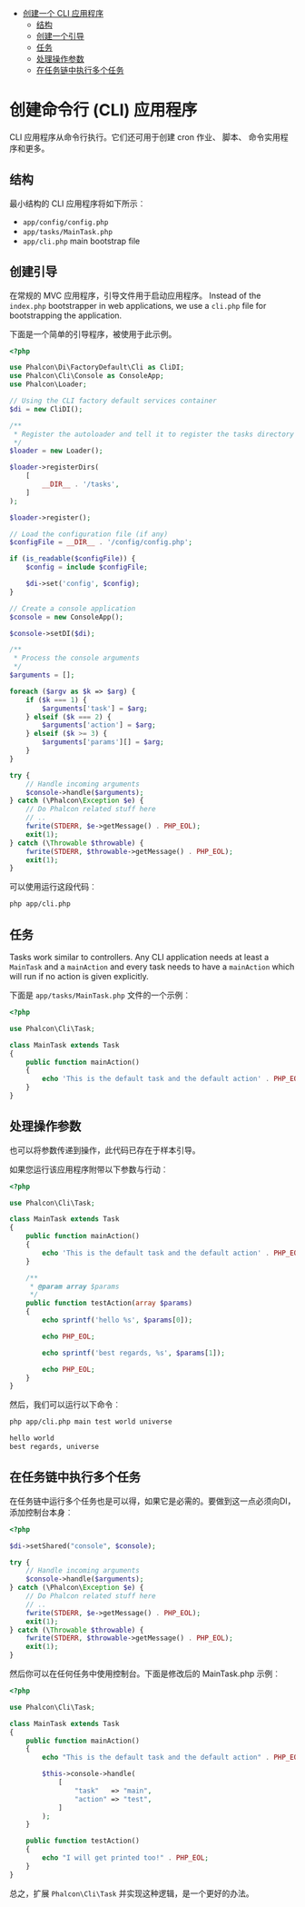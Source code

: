 <div class='article-menu'>
  <ul>
    <li>
      <a href="#creating-cli-application">创建一个 CLI 应用程序</a> 
      <ul>
        <li>
          <a href="#structure">结构</a>
        </li>
        <li>
          <a href="#creating-bootstrap">创建一个引导</a>
        </li>
        <li>
          <a href="#tasks">任务</a>
        </li>
        <li>
          <a href="#processing-action-parameters">处理操作参数</a>
        </li>
        <li>
          <a href="#running-tasks-chain">在任务链中执行多个任务</a>
        </li>
      </ul>
    </li>
  </ul>
</div>

<a name='creating-cli-application'></a>

# 创建命令行 (CLI) 应用程序

CLI 应用程序从命令行执行。它们还可用于创建 cron 作业、 脚本、 命令实用程序和更多。

<a name='structure'></a>

## 结构

最小结构的 CLI 应用程序将如下所示︰

* `app/config/config.php`
* `app/tasks/MainTask.php`
* `app/cli.php` main bootstrap file

<a name='creating-bootstrap'></a>

## 创建引导

在常规的 MVC 应用程序，引导文件用于启动应用程序。 Instead of the `index.php` bootstrapper in web applications, we use a `cli.php` file for bootstrapping the application.

下面是一个简单的引导程序，被使用于此示例。

```php
<?php

use Phalcon\Di\FactoryDefault\Cli as CliDI;
use Phalcon\Cli\Console as ConsoleApp;
use Phalcon\Loader;

// Using the CLI factory default services container
$di = new CliDI();

/**
 * Register the autoloader and tell it to register the tasks directory
 */
$loader = new Loader();

$loader->registerDirs(
    [
        __DIR__ . '/tasks',
    ]
);

$loader->register();

// Load the configuration file (if any)
$configFile = __DIR__ . '/config/config.php';

if (is_readable($configFile)) {
    $config = include $configFile;

    $di->set('config', $config);
}

// Create a console application
$console = new ConsoleApp();

$console->setDI($di);

/**
 * Process the console arguments
 */
$arguments = [];

foreach ($argv as $k => $arg) {
    if ($k === 1) {
        $arguments['task'] = $arg;
    } elseif ($k === 2) {
        $arguments['action'] = $arg;
    } elseif ($k >= 3) {
        $arguments['params'][] = $arg;
    }
}

try {
    // Handle incoming arguments
    $console->handle($arguments);
} catch (\Phalcon\Exception $e) {
    // Do Phalcon related stuff here
    // ..
    fwrite(STDERR, $e->getMessage() . PHP_EOL);
    exit(1);
} catch (\Throwable $throwable) {
    fwrite(STDERR, $throwable->getMessage() . PHP_EOL);
    exit(1);
}
```

可以使用运行这段代码︰

```bash
php app/cli.php
```

<a name='tasks'></a>

## 任务

Tasks work similar to controllers. Any CLI application needs at least a `MainTask` and a `mainAction` and every task needs to have a `mainAction` which will run if no action is given explicitly.

下面是 `app/tasks/MainTask.php` 文件的一个示例︰

```php
<?php

use Phalcon\Cli\Task;

class MainTask extends Task
{
    public function mainAction()
    {
        echo 'This is the default task and the default action' . PHP_EOL;
    }
}
```

<a name='processing-action-parameters'></a>

## 处理操作参数

也可以将参数传递到操作，此代码已存在于样本引导。

如果您运行该应用程序附带以下参数与行动︰

```php
<?php

use Phalcon\Cli\Task;

class MainTask extends Task
{
    public function mainAction()
    {
        echo 'This is the default task and the default action' . PHP_EOL;
    }

    /**
     * @param array $params
     */
    public function testAction(array $params)
    {
        echo sprintf('hello %s', $params[0]);

        echo PHP_EOL;

        echo sprintf('best regards, %s', $params[1]);

        echo PHP_EOL;
    }
}
```

然后，我们可以运行以下命令︰

```bash
php app/cli.php main test world universe

hello world
best regards, universe
```

<a name='running-tasks-chain'></a>

## 在任务链中执行多个任务

在任务链中运行多个任务也是可以得，如果它是必需的。要做到这一点必须向DI，添加控制台本身︰

```php
<?php

$di->setShared("console", $console);

try {
    // Handle incoming arguments
    $console->handle($arguments);
} catch (\Phalcon\Exception $e) {
    // Do Phalcon related stuff here
    // ..
    fwrite(STDERR, $e->getMessage() . PHP_EOL);
    exit(1);
} catch (\Throwable $throwable) {
    fwrite(STDERR, $throwable->getMessage() . PHP_EOL);
    exit(1);
}
```

然后你可以在任何任务中使用控制台。下面是修改后的 MainTask.php 示例︰

```php
<?php

use Phalcon\Cli\Task;

class MainTask extends Task
{
    public function mainAction()
    {
        echo "This is the default task and the default action" . PHP_EOL;

        $this->console->handle(
            [
                "task"   => "main",
                "action" => "test",
            ]
        );
    }

    public function testAction()
    {
        echo "I will get printed too!" . PHP_EOL;
    }
}
```

总之，扩展 `Phalcon\Cli\Task` 并实现这种逻辑，是一个更好的办法。